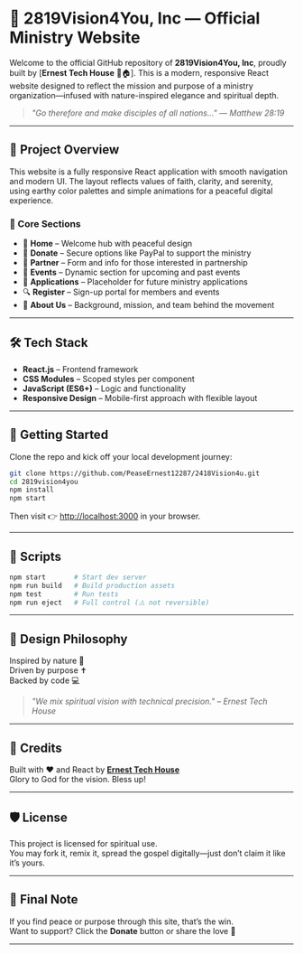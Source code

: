 # 🌿 2819Vision4You, Inc — Official Ministry Website

Welcome to the official GitHub repository of **2819Vision4You, Inc**, proudly built by [**Ernest Tech House** 🚀🏠]. This is a modern, responsive React website designed to reflect the mission and purpose of a ministry organization—infused with nature-inspired elegance and spiritual depth.

> _"Go therefore and make disciples of all nations..." — Matthew 28:19_

---

## 🌟 Project Overview

This website is a fully responsive React application with smooth navigation and modern UI. The layout reflects values of faith, clarity, and serenity, using earthy color palettes and simple animations for a peaceful digital experience.

### 📂 Core Sections

- 🔗 **Home** – Welcome hub with peaceful design
- 🙌 **Donate** – Secure options like PayPal to support the ministry
- 🤝 **Partner** – Form and info for those interested in partnership
- 📅 **Events** – Dynamic section for upcoming and past events
- 📝 **Applications** – Placeholder for future ministry applications
- 🔍 **Register** – Sign-up portal for members and events
- 📖 **About Us** – Background, mission, and team behind the movement

---

## 🛠️ Tech Stack

- **React.js** – Frontend framework
- **CSS Modules** – Scoped styles per component
- **JavaScript (ES6+)** – Logic and functionality
- **Responsive Design** – Mobile-first approach with flexible layout

---

## 🚀 Getting Started

Clone the repo and kick off your local development journey:

```bash
git clone https://github.com/PeaseErnest12287/2418Vision4u.git
cd 2819vision4you
npm install
npm start
```

Then visit 👉 [http://localhost:3000](http://localhost:3000) in your browser.

---

## 💼 Scripts

```bash
npm start       # Start dev server
npm run build   # Build production assets
npm test        # Run tests
npm run eject   # Full control (⚠️ not reversible)
```

---

## 🎨 Design Philosophy

Inspired by nature 🌲  
Driven by purpose ✝️  
Backed by code 💻  

> *"We mix spiritual vision with technical precision." – Ernest Tech House*

---

## 🤝 Credits

Built with ❤️ and React by **[Ernest Tech House](https://github.com/PeaseErnest12287)**  
Glory to God for the vision. Bless up!

---

## 🛡️ License

This project is licensed for spiritual use.  
You may fork it, remix it, spread the gospel digitally—just don’t claim it like it’s yours.

---

## 🙏 Final Note

If you find peace or purpose through this site, that’s the win.  
Want to support? Click the **Donate** button or share the love 💚

---
